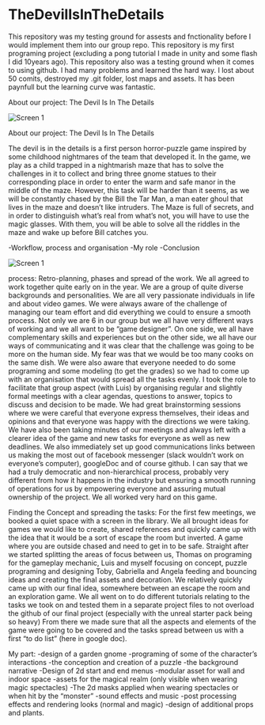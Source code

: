 # TheDevilIsInTheDetails

This repository was my testing ground for assests and fnctionality before I would implement them into our group repo.
This repository is my first programing project (excluding a pong tutorial I made in unity and some flash I did 10years ago).
This repository also was a testing ground when it comes to using github. I had many problems and learned the hard way. 
I lost about 50 comits, destroyed my .git folder, lost maps and assets. It has been paynfull but the learning curve was fantastic.

About our project:
The Devil Is In The Details

![Screen 1](https://media.githubusercontent.com/media/kinopablo/myfirstunrealproj/before_bug_1/Content/ui/startMenuImage.jpg)

About our project: The Devil Is In The Details

The devil is in the details is a first person horror-puzzle game inspired by some childhood nightmares of the team that developed it. In the game, we play as a child trapped in a nightmarish maze that has to solve the challenges in it to collect and bring three gnome statues to their corresponding place in order to enter the warm and safe manor in the middle of the maze. However, this task will be harder than it seems, as we will be constantly chased by the Bill the Tar Man, a man eater ghoul that lives in the maze and doesn’t like intruders. The Maze is full of secrets, and in order to distinguish what’s real from what’s not, you will have to use the magic glasses. With them, you will be able to solve all the riddles in the maze and wake up before Bill catches you.


-Workflow, process and organisation
-My role
-Conclusion

![Screen 1](https://lh3.googleusercontent.com/4zGVc-fImHNziInTHrUr-Z2zoAtlyBILOL8LAfLhLPgeyV3_5XPCFCVP04WMDCUFUB8_PP1XV4UlxzMZeehXKzM01BRXb19Udt0QzmoqEC-a_C_s6N7bPb40QnKbdswNostszYND9DxrtMLmwXwS5seyg0s8tc019fOtnGouBHolaYrCYGp-K1EwKPC9ESAczzjBkWrn9ZoUku-r0aWKD7HlTN6p0BBG3VEMuzz4n8y2QCsv2OQ1fB1tzOKVecIaef_7UNLBL9sg55dQoBSRETnaeV8t5_i0nAZ3X_b8psJqbRLHyV7micuPb3lzgpaGKhCnOJQHrWGkwucDff6KHu-UPYZbtAYY6YnGUFU1-ziuECcdXcIWTEu0I6ZuaA2tB2pDFVUo_etqs5BI6MrMPpRH1ppE52Whtq6IwvKzOxIfun6kOArAgJj1bVQG-ee8a5aGngwXnnKiJIv1VztpvaMJWyjLXX7k1yp7oD9qPmVkPBovy2v8pA3gRV_dYzeqElHu331wh9e81ZhhF-4qUQhRZBqw3K6rcpB92VWEB5LRraYjMGSlnjhW87NTL-HxkB4WTy5kWqVKzqN4ICxsm1wljaRP_uHb8aOtCmdF=w1329-h938-no)

process:
Retro-planning, phases and spread of the work.
We all agreed to work together quite early on in the year. We are a group of quite diverse backgrounds and personalities. We are all very passionate individuals in life and about video games. We were always aware of the challenge of managing our team effort and did everything we could to ensure a smooth process. Not only we are 6 in our group but we all have very different ways of working and we all want to be “game designer”. On one side, we all have complementary skills and experiences but on the other side, we all have our ways of communicating and it was clear that the challenge was going to be more on the human side. My fear was that we would be too many cooks on the same dish. We were also aware that everyone needed to do some programing and some modeling (to get the grades) so we had to come up with an organisation that would spread all the tasks evenly. 
I took the role to facilitate that group aspect (with Luis) by organising regular and slightly formal meetings with a clear agendas, questions to answer, topics to discuss and decision to be made. We had great brainstorming sessions where we were careful that everyone express themselves, their ideas and opinions and that everyone was happy with the directions we were taking. We have also been taking minutes of our meetings and always left with a clearer idea of the game and new tasks for everyone as well as new deadlines. 
We also immediately set up good communications links between us making the most out of facebook messenger (slack wouldn’t work on everyone’s computer), googleDoc and of course github. 
I can say that we had a truly democratic and non-hierarchical process, probably very different from how it happens in the industry but ensuring a smooth running of operations for us by empowering everyone and assuring mutual ownership of the project. We all worked very hard on this game.

Finding the Concept and spreading the tasks:
For the first few meetings, we booked a quiet space with a screen in the library. We all brought ideas for games we would like to create, shared references and quickly came up with the idea that it would be a sort of escape the room but inverted. 
A game where you are outside chased and need to get in to be safe. 
Straight after  we started splitting the areas of focus between us, 
Thomas on programing for the gameplay mechanic, 
Luis and myself focusing on concept, puzzle programing and designing 
Toby, Gabriella and Angela feeding and bouncing ideas and creating the final assets and decoration. 
We relatively quickly came up with our final idea, somewhere between an escape the room and an exploration game.
We all went on to do different tutorials relating to the tasks we took on and tested them in a separate project files to not overload the github of our final project (especially with the unreal starter pack being so heavy)
From there we made sure that all the aspects and elements of the game were going to be covered and the tasks spread between us with a first “to do list” (here in google doc).

My part:
-design of a garden gnome 
-programing of some of the character’s interactions
-the conception and creation of a puzzle
-the background narrative
-Design of 2d start and end menus
-modular asset for wall and indoor space
-assets for the magical realm (only visible when wearing magic spectacles)
-The 2d masks applied when wearing spectacles or when hit by the “monster”
-sound effects and music
-post processing effects and rendering looks (normal and magic)
-design of additional props and plants.



